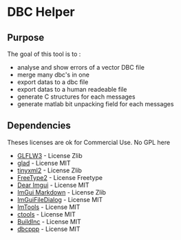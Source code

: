 # DBC Helper

## Purpose

The goal of this tool is to :

 - analyse and show errors of a vector DBC file
 - merge many dbc's in one
 - export datas to a dbc file
 - export datas to a human readeable file
 - generate C structures for each messages
 - generate matlab bit unpacking field for each messages
 
 ## Dependencies
 
 Theses licenses are ok for Commercial Use. No GPL here
  - [GLFLW3](https://github.com/glfw/glfw.git) - License Zlib
 - [glad](https://github.com/Dav1dde/glad.git) - License MIT
 - [tinyxml2](https://github.com/leethomason/tinyxml2.git) - License Zlib
 - [FreeType2](https://github.com/freetype/freetype2.git) - License Freetype
 - [Dear Imgui](https://github.com/ocornut/imgui.git) - License MIT
 - [ImGui Markdown](https://github.com/aiekick/imgui_markdown.git) - License Zlib
 - [ImGuiFileDialog](https://github.com/aiekick/ImGuiFileDialog.git) - License MIT
 - [ImTools](https://github.com/aiekick/ImTools.git) - License MIT
 - [ctools](https://github.com/aiekick/cTools.git) - License MIT
 - [BuildInc](https://github.com/aiekick/BuildInc.git) - License MIT
 - [dbcppp](https://github.com/aiekick/dbcppp.git) - License MIT
 